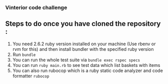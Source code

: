 ### Vinterior code challenge

## Steps to do once you have cloned the repository :
1) You need 2.6.2 ruby version installed on your machine (Use rbenv or rvm for this) and then install bundler with the specified ruby version
2) Run ```bundle```
3) You can run the whole test suite via ```bundle exec rspec specs```
4) You can run ```ruby main.rb``` to see test data which list baskets with items 
5) You can also run rubocop which is a ruby static code analyzer and code formatter ```rubocop```
